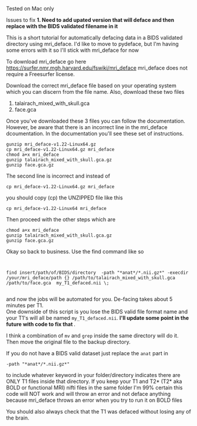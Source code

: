 Tested on Mac only

Issues to fix 
<b> 1. Need to add upated version that will deface and then replace with the BIDS validated filename in it </b>


This is a short tutorial for automatically defacing data in a BIDS validated directory using mri_deface. 
I'd like to move to pydeface, but I'm having some errors with it so I'll stick with mri_deface for now

To download mri_deface go here https://surfer.nmr.mgh.harvard.edu/fswiki/mri_deface
mri_deface does not require a Freesurfer license. 

Download the correct mri_deface file based on your operating system which you can discern from the file name. Also, download these two files 
1. talairach_mixed_with_skull.gca 
2. face.gca 

Once you've downloaded these 3 files you can follow the documentation. However, be aware that there is an incorrect line in the mri_deface dcoumentation. In the documentation you'll see these set of instructions. 

```
gunzip mri_deface-v1.22-Linux64.gz
cp mri_deface-v1.22-Linux64.gz mri_deface
chmod a+x mri_deface
gunzip talairach_mixed_with_skull.gca.gz
gunzip face.gca.gz

```

The second line is incorrect and instead of 

```
cp mri_deface-v1.22-Linux64.gz mri_deface

```
you should copy (cp) the UNZIPPED file like this 

```
cp mri_deface-v1.22-Linux64 mri_deface
```


Then proceed with the other steps which are 

```
chmod a+x mri_deface
gunzip talairach_mixed_with_skull.gca.gz
gunzip face.gca.gz

```


Okay so back to business. 
Use the find command like so 

```


find insert/path/of/BIDS/directory  -path "*anat*/*.nii.gz*" -execdir /your/mri_deface/path {} /path/to/talairach_mixed_with_skull.gca /path/to/face.gca  my_T1_defaced.nii \;


```

and now the jobs will be automated for you. De-facing takes about 5 minutes per T1.   
One downside of this script is you lose the BIDS valid file format name and your T1's will all be named `my_T1_defaced.nii`. <b> I'll update some point in the future with code to fix that </b>. 

I think a combination of `mv` and `grep` inside the same directory will do it. Then move the original file to the backup directory. 



If you do not have a BIDS valid dataset just replace the `anat` part in 

```
-path "*anat*/*.nii.gz*"
```

to include whatever keyword in your folder/directory indicates there are ONLY T1 files inside that directory. If you keep your T1 and T2* (T2* aka BOLD or functional MRI) nifti files in the same folder I'm 99% certain this code will NOT work and will throw an error and not deface anything because mri_deface throws an error when you try to run it on BOLD files 


You should also always check that the T1 was defaced without losing any of the brain.
